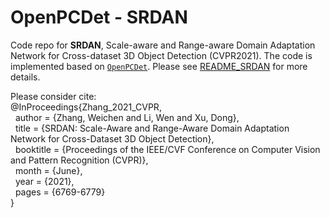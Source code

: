 # OpenPCDet - SRDAN 

Code repo for **SRDAN**, Scale-aware and Range-aware Domain Adaptation Network for Cross-dataset 3D Object Detection (CVPR2021). The code is implemented based on [`OpenPCDet`](https://github.com/open-mmlab/OpenPCDet). Please see [README_SRDAN](README_SRDAN.txt) for more details.

Please consider cite:\
@InProceedings{Zhang_2021_CVPR,\
&nbsp;&nbsp;author    = {Zhang, Weichen and Li, Wen and Xu, Dong},\
&nbsp;&nbsp;title     = {SRDAN: Scale-Aware and Range-Aware Domain Adaptation Network for Cross-Dataset 3D Object Detection},\
&nbsp;&nbsp;booktitle = {Proceedings of the IEEE/CVF Conference on Computer Vision and Pattern Recognition (CVPR)},\
&nbsp;&nbsp;month     = {June},\
&nbsp;&nbsp;year      = {2021},\
&nbsp;&nbsp;pages     = {6769-6779}\
}
